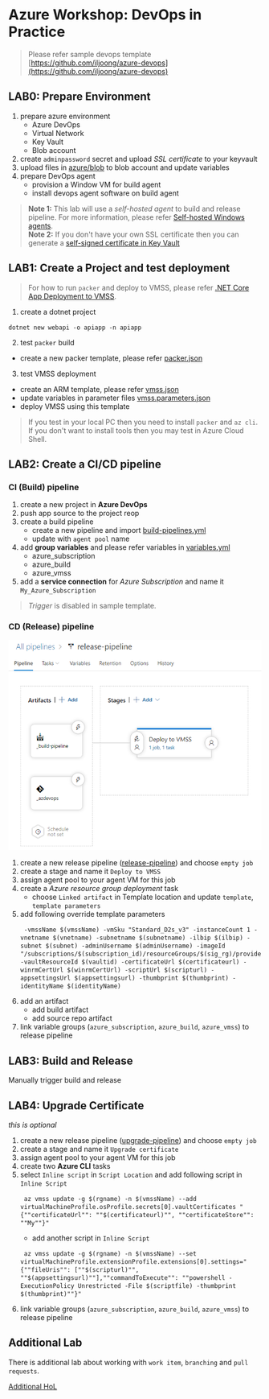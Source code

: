 # Azure Workshop: DevOps in Practice

> Please refer sample devops template [https://github.com/iljoong/azure-devops](https://github.com/iljoong/azure-devops)

## LAB0: Prepare Environment

1. prepare azure environment
    - Azure DevOps
    - Virtual Network
    - Key Vault
    - Blob account
2. create `adminpassword` secret and upload _SSL certificate_ to your keyvault 
3. upload files in [azure/blob](https://github.com/iljoong/azure-devops/tree/master/azure/blob) to blob account and update variables
4. prepare DevOps agent
    - provision a Window VM for build agent
    - install devops agent software on build agent

> __Note 1:__ This lab will use a _self-hosted agent_ to build and release pipeline. For more information, please refer [Self-hosted Windows agents](https://docs.microsoft.com/en-us/azure/devops/pipelines/agents/v2-windows?view=azure-devops).<br>
__Note 2:__ If you don't have your own SSL certificate then you can generate a [self-signed certificate in Key Vault](https://docs.microsoft.com/en-us/azure/key-vault/create-certificate)

## LAB1: Create a Project and test deployment

> For how to run `packer` and deploy to VMSS, please refer [.NET Core App Deployment to VMSS](https://github.com/iljoong/dotnet-vmss).

1. create a dotnet project

```
dotnet new webapi -o apiapp -n apiapp
```

2. test `packer` build

- create a new packer template, please refer [packer.json](https://github.com/iljoong/azure-devops/blob/master/packer/packer.json)

3. test VMSS deployment

- create an ARM template, please refer [vmss.json](https://github.com/iljoong/azure-devops/blob/master/template/vmss.json)
- update variables in parameter files [vmss.parameters.json](https://github.com/iljoong/azure-devops/blob/master/template/vmss.parameters.json)
- deploy VMSS using this template

> If you test in your local PC then you need to install `packer` and `az cli`. If you don't want to install tools then you may test in Azure Cloud Shell. 

## LAB2: Create a CI/CD pipeline

### CI (Build) pipeline

1. create a new project in __Azure DevOps__
2. push app source to the project reop
3. create a build pipeline
    - create a new pipeline and import [build-pipelines.yml](https://github.com/iljoong/azure-devops/blob/master/build-pipelines.yml)
    - update with `agent pool` name
4. add __group variables__ and please refer variables in [variables.yml](https://github.com/iljoong/azure-devops/blob/master/variables.yml)
    - azure_subscription
    - azure_build
    - azure_vmss
5. add a __service connection__ for _Azure Subscription_ and name it `My_Azure_Subscription`

> _Trigger_ is disabled in sample template.

### CD (Release) pipeline

![Release Pipeline](./release-pipeline.png)

1. create a new release pipeline ([release-pipeline](https://github.com/iljoong/azure-devops/blob/master/azure/release_sample/release-pipelines.yml)) and choose `empty job`
2. create a stage and name it `Deploy to VMSS`
3. assign agent pool to your agent VM for this job
4. create a _Azure resource group deployment_ task
    - choose `Linked artifact` in Template location and update `template`, `template parameters`
5. add following override template parameters
   ```
    -vmssName $(vmssName) -vmSku "Standard_D2s_v3" -instanceCount 1 -vnetname $(vnetname) -subnetname $(subnetname) -ilbip $(ilbip) -subnet $(subnet) -adminUsername $(adminUsername) -imageId "/subscriptions/$(subscription_id)/resourceGroups/$(sig_rg)/providers/Microsoft.Compute/galleries/$(sig_name)/images/$(sig_prefix)-$(Build.BuildId)/versions/1.0.$(Build.BuildId)" -vaultResourceId $(vaultid) -certificateUrl $(certificateurl) -winrmCertUrl $(winrmCertUrl) -scriptUrl $(scripturl) -appsettingsUrl $(appsettingsurl) -thumbprint $(thumbprint) -identityName $(identityName)
   ```
6. add an artifact
    - add build artifact
    - add source repo artifact
7. link variable groups (`azure_subscription`, `azure_build`, `azure_vmss`) to release pipeline

## LAB3: Build and Release

Manually trigger build and release

## LAB4: Upgrade Certificate

_this is optional_

1. create a new release pipeline ([upgrade-pipeline](https://github.com/iljoong/azure-devops/blob/master/azure/release_sample/upgrade-pipelines.yml)) and choose `empty job`
2. create a stage and name it `Upgrade certificate`
3. assign agent pool to your agent VM for this job
4. create two __Azure CLI__ tasks
5. select `Inline script` in `Script Location` and add following script in `Inline Script`
   ```
    az vmss update -g $(rgname) -n $(vmssName) --add virtualMachineProfile.osProfile.secrets[0].vaultCertificates "{""certificateUrl"": ""$(certificateurl)"", ""certificateStore"": ""My""}"
   ```
   - add another script in `Inline Script`
   ```
    az vmss update -g $(rgname) -n $(vmssName) --set virtualMachineProfile.extensionProfile.extensions[0].settings="{""fileUris"": [""$(scripturl)"", ""$(appsettingsurl)""],""commandToExecute"": ""powershell -ExecutionPolicy Unrestricted -File $(scriptfile) -thumbprint $(thumbprint)""}"
   ```
6. link variable groups (`azure_subscription`, `azure_build`, `azure_vmss`) to release pipeline

## Additional Lab

There is additional lab about working with `work item`, `branching` and `pull requests`.

[Additional HoL](./ws_hol_extra.md)